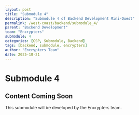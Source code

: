 ```yaml
---
layout: post
title: "Submodule 4"
description: "Submodule 4 of Backend Development Mini-Quest"
permalink: /west-coast/backend/submodule_4/
parent: "Backend Development"
team: "Encrypters"
submodule: 4
categories: [CSP, Submodule, Backend]
tags: [backend, submodule, encrypters]
author: "Encrypters Team"
date: 2025-10-21
---
```


# Submodule 4

## Content Coming Soon
This submodule will be developed by the Encrypters team.
